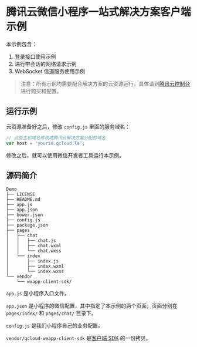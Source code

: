 腾讯云微信小程序一站式解决方案客户端示例
=====================================

本示例包含：

1. 登录接口使用示例
2. 进行带会话的网络请求示例
3. WebSocket 信道服务使用示例

> 注意：所有示例均需要配合解决方案的云资源运行，具体请到[腾讯云控制台](https://console.qcloud.com/la)进行购买和配置。

## 运行示例

云资源准备好之后，修改 `config.js` 里面的服务域名：

```js
// 此处主机域名修改成腾讯云解决方案分配的域名
var host = 'yourid.qcloud.la';
```

修改之后，就可以使用微信开发者工具运行本示例。

## 源码简介

```tree
Demo
├── LICENSE
├── README.md
├── app.js
├── app.json
├── bower.json
├── config.js
├── package.json
├── pages
│   ├── chat
│   │   ├── chat.js
│   │   ├── chat.wxml
│   │   └── chat.wxss
│   └── index
│       ├── index.js
│       ├── index.wxml
│       └── index.wxss
└── vendor
    └── wxapp-client-sdk/
```

`app.js` 是小程序入口文件。

`app.json` 是小程序的微信配置，其中指定了本示例的两个页面，页面分别在 `pages/index/` 和 `pages/chat/` 目录下。

`config.js` 是我们小程序自己的业务配置。

`vendor/qcloud-weapp-client-sdk` 是[客户端 SDK](https://github.com/tencentyun/weapp-client-sdk) 的一份拷贝。